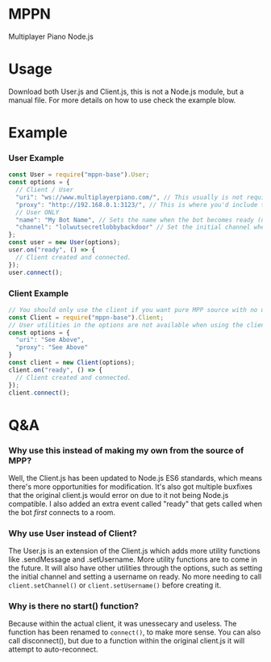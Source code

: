 # MPPN
Multiplayer Piano Node.js

# Usage
Download both User.js and Client.js, this is not a Node.js module, but a manual file. For more details on how to use check the example blow.

# Example
### User Example
```js
const User = require("mppn-base").User;
const options = {
  // Client / User
  "uri": "ws://www.multiplayerpiano.com/", // This usually is not required unless you want to change the internal connection URL.
  "proxy": "http://192.168.0.1:3123/", // This is where you'd include the proxy for this specific client. Your proxy MUST be HTTPS, but you use an HTTP url due to compatability issues with MPP.
  // User ONLY
  "name": "My Bot Name", // Sets the name when the bot becomes ready (user.on("ready"))
  "channel": "lolwutsecretlobbybackdoor" // Set the initial channel when the bot is created.
};
const user = new User(options);
user.on("ready", () => {
  // Client created and connected.
});
user.connect();
```

### Client Example
```js
// You should only use the client if you want pure MPP source with no utilities/extensions that the user file gives you.
const Client = require("mppn-base").Client;
// User utilities in the options are not available when using the client.
const options = {
  "uri": "See Above",
  "proxy": "See Above"
}
const client = new Client(options);
client.on("ready", () => {
  // Client created and connected.
});
client.connect();
```

# Q&A
### Why use this instead of making my own from the source of MPP?
Well, the Client.js has been updated to Node.js ES6 standards, which means there's more opportunities for modification. It's also got multiple buxfixes that the original client.js would error on due to it not being Node.js compatible. I also added an extra event called "ready" that gets called when the bot *first* connects to a room.

### Why use User instead of Client?
The User.js is an extension of the Client.js which adds more utility functions like .sendMessage and .setUsername. More utility functions are to come in the future. It will also have other utilities through the options, such as setting the initial channel and setting a username on ready. No more needing to call `client.setChannel()` or `client.setUsername()` before creating it.

### Why is there no start() function?
Because within the actual client, it was unessecary and useless. The function has been renamed to `connect()`, to make more sense. You can also call disconnect(), but due to a function within the original client.js it will attempt to auto-reconnect.
